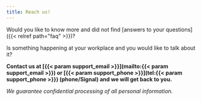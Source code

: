 ```yaml
---
title: Reach us!
---
```

Would you like to know more and did not find [answers to your questions]({{< relref path="faq" >}})?

Is something happening at your workplace and you would like to talk about it?

**Contact us at [{{< param support_email >}}](mailto:{{< param support_email >}})
or [{{< param support_phone >}}](tel:{{< param support_phone >}}) (phone/Signal) and we will get back to you.**

*We guarantee confidential processing of all personal information.*
